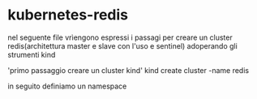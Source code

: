 # kubernetes-redis
nel seguente file vrìengono espressi i passagi per creare un cluster redis(architettura master e slave con l'uso e sentinel) adoperando gli strumenti kind 

'primo passaggio creare un cluster kind'
 kind create cluster -name redis 

in seguito definiamo un namespace 
